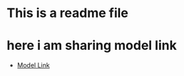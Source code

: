 # This is a readme file

# here i am sharing model link

- [Model Link](https://app.eraser.io/workspace/YtPqZ1VogxGy1jzIDkzj)
